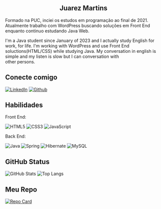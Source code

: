 <h2 align="center">Juarez Martins</h2>

<p>Formado na PUC, inciei os estudos em programação ao final de 2021.<br>
Atualmente trabalho com WordPress buscando soluções em Front End enquanto continuo estudando Java Web.<br>

I'm a Java student since January of 2023 and I actually study English for work, for life.
I'm working with WordPress and use Front End soluctions(HTML/CSS) while studying Java.
My conversation in english is simple and my listen is slow but I can conversation with <br>
other persons.
</p>

## Conecte comigo
[![LinkedIn](https://img.shields.io/badge/LinkedIn-000?style=for-the-badge&logo=linkedin&logoColor=0E76A8)](https://www.linkedin.com/in/juarez-martins-de-oliveira-junior/) 
[![Github](https://img.shields.io/badge/Github-357?style=for-the-badge&logo=Github&logoColor=fffff)](https://www.github.com/jucatupinamba)


## Habilidades
<p>Front End: </p>

![HTML5](https://img.shields.io/badge/HTML5-000?style=for-the-badge&logo=html5)
![CSS3](https://img.shields.io/badge/CSS3-000?style=for-the-badge&logo=css3&logoColor=264CE4)
![JavaScript](https://img.shields.io/badge/javascript-%23323330.svg?style=for-the-badge&logo=javascript&logoColor=%23F7DF1E)

<p>Back End:</p>

![Java](https://img.shields.io/badge/java-%23ED8B00.svg?style=for-the-badge&logo=openjdk&logoColor=white)
![Spring](https://img.shields.io/badge/spring-%236DB33F.svg?style=for-the-badge&logo=spring&logoColor=white)
![Hibernate](https://img.shields.io/badge/Hibernate-59666C?style=for-the-badge&logo=Hibernate&logoColor=white)
![MySQL](https://img.shields.io/badge/mysql-%2300f.svg?style=for-the-badge&logo=mysql&logoColor=white)

## GitHub Status
![GitHub Stats](https://github-readme-stats.vercel.app/api?username=jucatupinamba&theme=transparent&bg_color=000&border_color=30A3DC&show_icons=true&icon_color=30A3DC&title_color=E94D5F&text_color=FFF)
![Top Langs](https://github-readme-stats-git-masterrstaa-rickstaa.vercel.app/api/top-langs/?username=jucatupinamba&bg_color=000&border_color=30A3DC&title_color=E94D5F&text_color=FFF)

## Meu Repo
[![Repo Card](https://github-readme-stats.vercel.app/api/pin/?username=jucatupinamba&repo=e-commerce&bg_color=000&border_color=30A3DC&show_icons=true&icon_color=30A3DC&title_color=E94D5F&text_color=FFF)](https://github.com/jucatupinamba/e-commerce)
